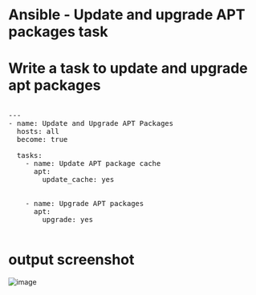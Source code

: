 # Ansible - Update and upgrade APT packages task

# Write a task to update and upgrade apt packages

<pre>                                                                                         
---
- name: Update and Upgrade APT Packages
  hosts: all
  become: true

  tasks:
    - name: Update APT package cache
      apt:
        update_cache: yes


    - name: Upgrade APT packages
      apt:
        upgrade: yes

</pre>


# output screenshot

![image](https://github.com/Manoj123-github/Ansible/assets/76830665/4b5250ca-bfb0-4be5-9ab2-6190d992633f)
